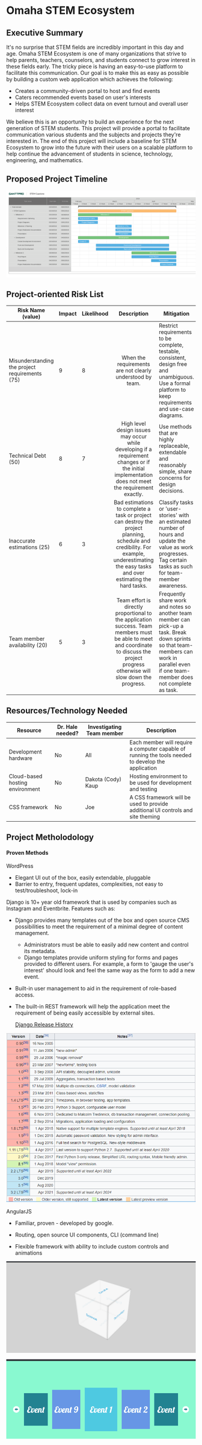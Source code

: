 # Omaha STEM Ecosystem

## Executive Summary

It's no surprise that STEM fields are incredibly important in this day and age.
Omaha STEM Ecosystem is one of many organizations that strive to help parents,
teachers, counselors, and students connect to grow interest in these fields
early. The tricky piece is having an easy-to-use platform to facilitate this
communication. Our goal is to make this as easy as possible by building a
custom web application which achieves the following:

* Creates a community-driven portal to host and find events
* Caters recommended events based on user's interests
* Helps STEM Ecosystem collect data on event turnout and overall user interest

We believe this is an opportunity to build an experience for the next
generation of STEM students. This project will provide a portal to facilitate
communication various students and the subjects and projects they're interested
in. The end of this project will include a baseline for STEM Ecosystem to grow
into the future with their users on a scalable platform to help continue the
advancement of students in science, technology, engineering, and mathematics.

## Proposed Project Timeline

![Gantt Chart](pics/Gantt_Chart.png "")


## Project-oriented Risk List

| Risk Name (value) | Impact | Likelihood | Description | Mitigation |
|-------------------------------------------------------|--------|------------|:---------------------------------------------------------------------------------------------------------------------------------------:|-----------------------------------------------------------------------------------------------------------------------------------------|
| Misunderstanding the project requirements (75) | 9 | 8 | When the requirements are not clearly understood by team. | Restrict requirements to be complete, testable, consistent, design free and unambiguous.  Use a formal platform to keep requirements and use-case diagrams. |
| Technical Debt  (50)        | 8 | 7 | High level design issues may occur while developing if a requirement changes or if the initial implementation does not meet the requirement exactly. | Use methods that are highly replaceable, extendable and reasonably simple, share concerns for design decisions. |
| Inaccurate estimations (25) | 6 | 3 | Bad estimations to complete a task or project can destroy the project planning, schedule and credibility. For example, underestimating the easy tasks and over estimating the hard tasks. | Classify tasks or 'user-stories' with an estimated number of hours and update the value as work progresses. Tag certain tasks as such for team-member awareness. |
| Team member availability (20) | 5 | 3 | Team effort is directly proportional to the application success. Team members must be able to meet and coordinate to discuss the project progress otherwise will slow down the progress. | Frequently share work and notes so another team member can pick-up a task. Break down sprints so that team-members can work in parallel even if one team-member does not complete as task. |

## Resources/Technology Needed

|Resource  | Dr. Hale needed? | Investigating Team member | Description |
|-------------------|---------|---------------------------|-------------|
|Development hardware| No | All | Each member will require a computer capable of running the tools needed to develop the application |
|Cloud-based hosting environment| No | Dakota (Cody) Kaup | Hosting environment to be used for development and testing|
|CSS framework | No | Joe | A CSS framework will be used to provide additional UI controls and site theming |

## Project Metholodology

#### Proven Methods 

WordPress 

* Elegant UI out of the box, easily extendable, pluggable
* Barrier to entry, frequent updates, complexities, not easy to test/troubleshoot, lock-in

Django is 10+ year old framework that is used by companies such as Instagram and Eventbrite. Features such as:

* Django provides many templates out of the box and open source CMS possibilities to meet the requirement of a minimal degree of content management. 

  * Administrators must be able to easily add new content and control its metadata. 
  * Django templates provide uniform styling for forms and pages provided to different users. For example, a form to 'gauge the user's interest' should look and feel the same way as the form to add a new event.

* Built-in user management to aid in the requirement of role-based access. 

* The built-in REST framework will help the application meet the requirement of being easily accessible by external sites.

  <u>Django Release History</u>

![Django Release History](pics/Django_Release_History.PNG "")

AngularJS

* Familiar, proven - developed by google.
* Routing, open source UI components, CLI (command line)

* Flexible framework with ability to include custom controls and animations

![Stem Animation](pics/Cube_animation.gif)

![Carousel demo](pics/Carousel_animation.gif)